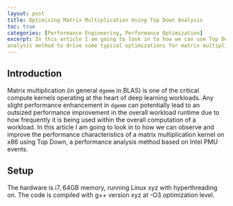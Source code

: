 ```yaml
---
layout: post
title: Optimising Matrix Multiplication Using Top Down Analysis 
toc: true
categories: [Performance Engineering, Performance Optimization]
excerpt: In this article I am going to look in to how we can use Top Down microarchitectural
analysis method to drive some typical optimizations for matrix multiplication. 
---
```


## Introduction

Matrix multiplication (in general `dgemm` in BLAS) is one of the critical compute 
kernels operating at the heart of deep learning workloads. Any slight performance 
enhancement in `dgemm` can potentially lead to an outsized performance improvement 
in the overall workload runtime due to how frequently it is being used within the
overall computation of a workload. In this article I am going to look in to how we
can observe and improve the performance characteristics of a matrix multiplication
kernel on x86 using Top Down, a performance analysis method based on Intel PMU events. 

## Setup

The hardware is i7, 64GB memory, running Linux xyz with hyperthreading on. 
The code is compiled with g++ version xyz at -O3 optimization level.
